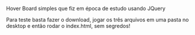 Hover Board simples que fiz em época de estudo usando JQuery

Para teste basta fazer o download, jogar os três arquivos em uma pasta no desktop e então rodar o index.html, sem segredos!
